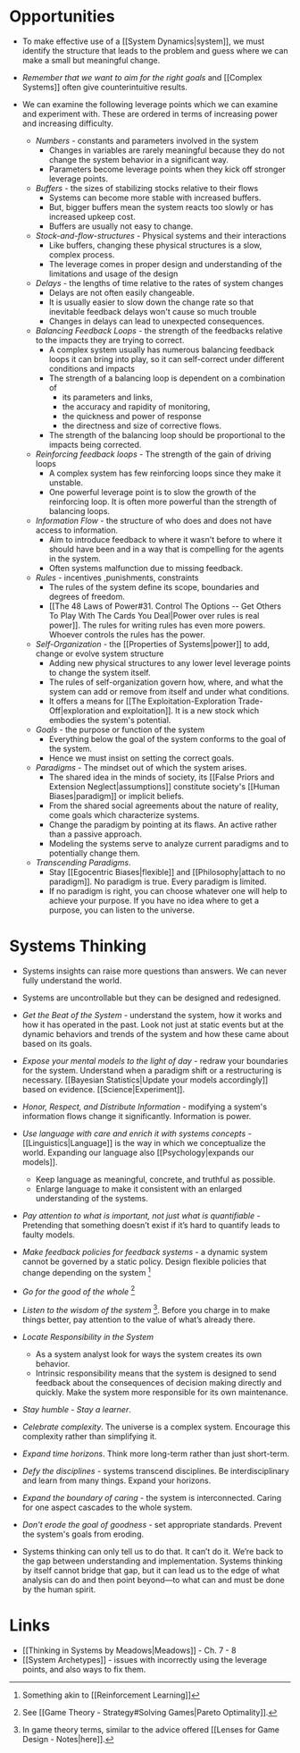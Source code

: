 # Opportunities 
* To make effective use of a [[System Dynamics|system]], we must identify the structure that leads to the problem and guess where we can make a small but meaningful change. 
* *Remember that we want to aim for the right goals* and [[Complex Systems]] often give counterintuitive results. 

* We can examine the following leverage points which we can examine and experiment with. These are ordered in terms of increasing power and increasing difficulty. 
	* *Numbers* - constants and parameters involved in the system 
		* Changes in variables are rarely meaningful because they do not change the system behavior in a significant way. 
		* Parameters become leverage points when they kick off stronger leverage points.
	* *Buffers* - the sizes of stabilizing stocks relative to their flows
		* Systems can become more stable with increased buffers. 
		* But, bigger buffers mean the system reacts too slowly or has increased upkeep cost. 
		* Buffers are usually not easy to change. 
	* *Stock-and-flow-structures* - Physical systems and their interactions 
		* Like buffers, changing these physical structures is a slow, complex process. 
		* The leverage comes in proper design and understanding of the limitations and usage of the design
	* *Delays* - the lengths of time relative to the rates of system changes 
		* Delays are not often easily changeable. 
		* It is usually easier to slow down the change rate so that inevitable feedback delays won't cause so much trouble 
		* Changes in delays can lead to unexpected consequences.
	* *Balancing Feedback Loops* - the strength of the feedbacks relative to the impacts they are trying to correct. 
		* A complex system usually has numerous balancing feedback loops it can bring into play, so it can self-correct under different conditions and impacts
		* The strength of a balancing loop is dependent on a combination of 
			* its parameters and links, 
			* the accuracy and rapidity of monitoring, 
			* the quickness and power of response
			* the directness and size of corrective flows. 
		* The strength of the balancing loop should be proportional to the impacts being corrected. 
	* *Reinforcing feedback loops* - The strength of the gain of driving loops 
		* A complex system has few reinforcing loops since they make it unstable. 
		* One powerful leverage point is to slow the growth of the reinforcing loop. It is often more powerful than the strength of balancing loops. 
	* *Information Flow* - the structure of who does and does not have access to information. 
		* Aim to introduce feedback to where it wasn't before to where it should have been and in a way that is compelling for the agents in the system. 
		* Often systems malfunction due to missing feedback. 
	* *Rules* - incentives ,punishments, constraints 
		* The rules of the system define its scope, boundaries and degrees of freedom. 
		* [[The 48 Laws of Power#31. Control The Options -- Get Others To Play With The Cards You Deal|Power over rules is real power]]. The rules for writing rules has even more powers. Whoever controls the rules has the power. 
	* *Self-Organization* - the [[Properties of Systems|power]] to add, change or evolve system structure 
		* Adding new physical structures to any lower level leverage points to change the system itself. 
		* The rules of self-organization govern how, where, and what the system can add or remove from itself and under what conditions.
		* It offers a means for [[The Exploitation-Exploration Trade-Off|exploration and exploitation]]. It is a new stock which embodies the system's potential.
	* *Goals* - the purpose or function of the system 
		* Everything below the goal of the system conforms to the goal of the system. 
		* Hence we must insist on setting the correct goals. 
	* *Paradigms* - The mindset out of which the system arises. 
		* The shared idea in the minds of society, its [[False Priors and Extension Neglect|assumptions]] constitute society's [[Human Biases|paradigm]] or implicit beliefs. 
		* From the shared social agreements about the nature of reality, come goals which characterize systems. 
		* Change the paradigm by pointing at its flaws. An active rather than a passive approach. 
		* Modeling the systems serve to analyze current paradigms and to potentially change them. 
	* *Transcending Paradigms*. 
		* Stay [[Egocentric Biases|flexible]] and [[Philosophy|attach to no paradigm]]. No paradigm is true. Every paradigm is limited. 
		* If no paradigm is right, you can choose whatever one will help to achieve your purpose. If you have no idea where to get a purpose, you can listen to the universe.

# Systems Thinking 
* Systems insights can raise more questions than answers.  We can never fully understand the world. 
* Systems are uncontrollable but they can be designed and redesigned. 

* *Get the Beat of the System* - understand the system, how it works and how it has operated in the past.  Look not just at static events but at the dynamic behaviors and trends of the system and how these came about based on its goals. 
* *Expose your mental models to the light of day* - redraw your boundaries for the system. Understand when a paradigm shift or a restructuring is necessary. [[Bayesian Statistics|Update your models accordingly]] based on evidence. [[Science|Experiment]].
* *Honor, Respect, and Distribute Information* - modifying a system's information flows change it significantly. Information is power. 
* *Use language with care and enrich it with systems concepts* - [[Linguistics|Language]] is the way in which we conceptualize the world. Expanding our language also [[Psychology|expands our models]].
	* Keep language as meaningful, concrete, and truthful as possible. 
	* Enlarge language to make it consistent with an enlarged understanding of the systems. 
* *Pay attention to what is important, not just what is quantifiable* - Pretending that something doesn’t exist if it’s hard to quantify leads to faulty models.
* *Make feedback policies for feedback systems* - a dynamic system cannot be governed by a static policy. Design flexible policies that change depending on the system [^1]
* *Go for the good of the whole* [^2]  
* *Listen to the wisdom of the system*  [^3]. Before you charge in to make things better, pay attention to the value of what’s already there.
* *Locate Responsibility in the System* 
	* As a system analyst look for ways the system creates its own behavior. 
	* Intrinsic responsibility means that the system is designed to send feedback about the consequences of decision making directly and quickly.  Make the system more responsible for its own maintenance. 
* *Stay humble - Stay a learner*. 
* *Celebrate complexity*. The universe is a complex system. Encourage this complexity rather than simplifying it. 
* *Expand time horizons*. Think more long-term rather than just short-term. 
* *Defy the disciplines* - systems transcend disciplines. Be interdisciplinary  and learn from many things. Expand your horizons. 
* *Expand the boundary of caring* - the system is interconnected. Caring for one aspect cascades to the whole system. 
* *Don't erode the goal of goodness* - set appropriate standards. Prevent the system's goals from eroding.

* Systems thinking can only tell us to do that. It can’t do it. We’re back to the gap between understanding and implementation. Systems thinking by itself cannot bridge that gap, but it can lead us to the edge of what analysis can do and then point beyond—to what can and must be done by the human spirit.

[^1]: Something akin to [[Reinforcement Learning]]
[^2]: See [[Game Theory - Strategy#Solving Games|Pareto Optimality]]. 
[^3]: In game theory terms, similar to the advice offered [[Lenses for Game Design - Notes|here]]. 

# Links 
* [[Thinking in Systems by Meadows|Meadows]] - Ch. 7 - 8 
* [[System Archetypes]] - issues with incorrectly using the leverage points, and also ways to fix them.